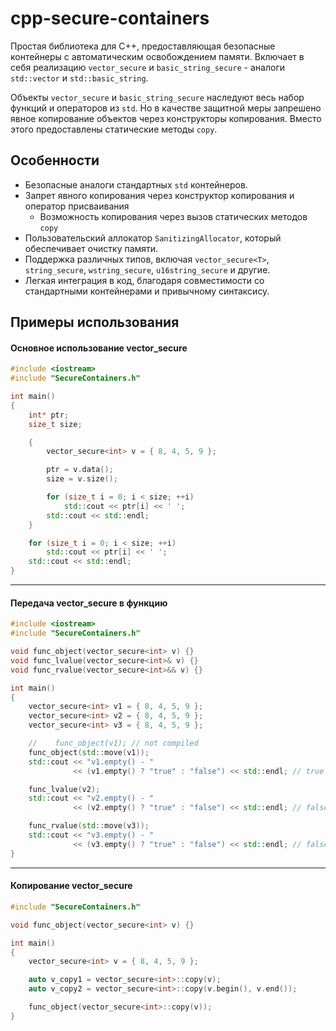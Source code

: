 # cpp-secure-containers

Простая библиотека для C++, предоставляющая безопасные контейнеры с автоматическим освобождением памяти.
Включает в себя реализацию `vector_secure` и `basic_string_secure` - аналоги `std::vector` и `std::basic_string`.

Объекты `vector_secure` и `basic_string_secure` наследуют весь набор функций и операторов из `std`. Но в качестве защитной меры запрешено явное копирование объектов через конструкторы копирования. Вместо этого предоставлены статические методы `copy`.

## Особенности

* Безопасные аналоги стандартных `std` контейнеров.
* Запрет явного копирования через конструктор копирования и оператор присваивания
  * Возможность копирования через вызов статических методов `copy`
* Пользовательский аллокатор `SanitizingAllocator`, который обеспечивает очистку памяти.
* Поддержка различных типов, включая `vector_secure<T>`, `string_secure`, `wstring_secure`, `u16string_secure` и другие.
* Легкая интеграция в код, благодаря совместимости со стандартными контейнерами и привычному синтаксису.


## Примеры использования

#### Основное использование vector_secure
```c++
#include <iostream>
#include "SecureContainers.h"

int main()
{
    int* ptr;
    size_t size;

    {
        vector_secure<int> v = { 8, 4, 5, 9 };

        ptr = v.data();
        size = v.size();

        for (size_t i = 0; i < size; ++i)
            std::cout << ptr[i] << ' ';
        std::cout << std::endl;
    }

    for (size_t i = 0; i < size; ++i)
        std::cout << ptr[i] << ' ';
    std::cout << std::endl;
}
```
---
#### Передача vector_secure в функцию
```c++
#include <iostream>
#include "SecureContainers.h"

void func_object(vector_secure<int> v) {}
void func_lvalue(vector_secure<int>& v) {}
void func_rvalue(vector_secure<int>&& v) {}

int main()
{
    vector_secure<int> v1 = { 8, 4, 5, 9 };
    vector_secure<int> v2 = { 8, 4, 5, 9 };
    vector_secure<int> v3 = { 8, 4, 5, 9 };

    //    func_object(v1); // not compiled
    func_object(std::move(v1));
    std::cout << "v1.empty() - "
              << (v1.empty() ? "true" : "false") << std::endl; // true

    func_lvalue(v2);
    std::cout << "v2.empty() - "
              << (v2.empty() ? "true" : "false") << std::endl; // false

    func_rvalue(std::move(v3));
    std::cout << "v3.empty() - "
              << (v3.empty() ? "true" : "false") << std::endl; // false
}
```
---
#### Копирование vector_secure
```c++
#include "SecureContainers.h"

void func_object(vector_secure<int> v) {}

int main()
{
    vector_secure<int> v = { 8, 4, 5, 9 };

    auto v_copy1 = vector_secure<int>::copy(v);
    auto v_copy2 = vector_secure<int>::copy(v.begin(), v.end());

    func_object(vector_secure<int>::copy(v));
}
```